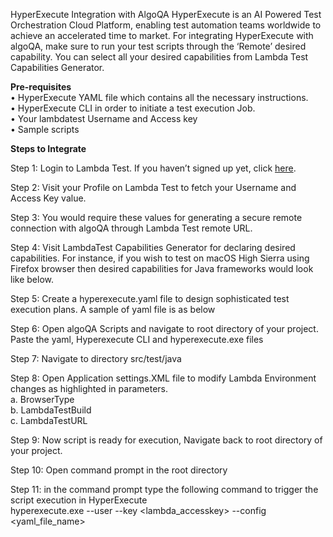 HyperExecute Integration with AlgoQA
HyperExecute is an AI Powered Test Orchestration Cloud Platform, enabling test automation teams worldwide to achieve an accelerated time to market. For integrating HyperExecute with algoQA, make sure to run your test scripts through the ‘Remote’ desired capability. You can select all your desired capabilities from Lambda Test Capabilities Generator.
 
**Pre-requisites**         
•	HyperExecute YAML file which contains all the necessary instructions.    
•	HyperExecute CLI in order to initiate a test execution Job.    
•	Your lambdatest Username and Access key     
•	Sample scripts

 



**Steps to Integrate**     

Step 1: Login to Lambda Test. If you haven’t signed up yet, click [here](https://accounts.lambdatest.com/).

Step 2: Visit your Profile on Lambda Test to fetch your Username and Access Key value. 

Step 3: You would require these values for generating a secure remote connection with algoQA through Lambda Test remote URL.

Step 4: Visit LambdaTest Capabilities Generator for declaring desired capabilities. For instance, if you wish to test on macOS High Sierra using Firefox browser then desired capabilities for Java frameworks would look like below. 

Step 5: Create a hyperexecute.yaml file to design sophisticated test execution plans. A sample of yaml file is as below	   

Step 6: Open algoQA Scripts and navigate to root directory of your project. Paste the yaml, Hyperexecute CLI and hyperexecute.exe files

Step 7: Navigate to directory src/test/java 

Step 8: Open Application settings.XML file to modify Lambda Environment changes as highlighted in parameters.  
			a. BrowserType    
			b. LambdaTestBuild     
			c. LambdaTestURL
 
Step 9: Now script is ready for execution, Navigate back to root directory of your project.

Step 10: Open command prompt in the root directory

Step 11: in the command prompt type the following command to trigger the script execution in HyperExecute    
hyperexecute.exe --user <username> --key <lambda_accesskey> --config <yaml_file_name>

